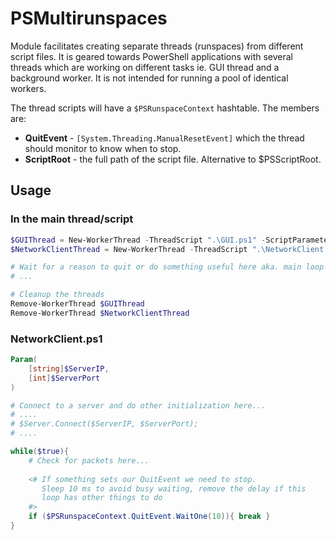 # PSMultirunspaces

Module facilitates creating separate threads (runspaces) from different script files. It is geared towards PowerShell applications with several threads which are working on different tasks ie. GUI thread and a background worker. It is not intended for running a pool of identical workers.

The thread scripts will have a `$PSRunspaceContext` hashtable. The members are:
 - **QuitEvent** - `[System.Threading.ManualResetEvent]` which the thread should monitor to know when to stop.
 - **ScriptRoot** - the full path of the script file. Alternative to $PSScriptRoot.


## Usage

### In the main thread/script
```powershell
$GUIThread = New-WorkerThread -ThreadScript ".\GUI.ps1" -ScriptParameters @{ Logo = "Logo.jpg" }
$NetworkClientThread = New-WorkerThread -ThreadScript ".\NetworkClient.ps1" -ScriptParameters @{ ServerIP = "127.0.0.1"; ServerPort = 31337 }

# Wait for a reason to quit or do something useful here aka. main loop
# ...

# Cleanup the threads
Remove-WorkerThread $GUIThread
Remove-WorkerThread $NetworkClientThread
```
 
### NetworkClient.ps1
```powershell
Param(
	[string]$ServerIP,
	[int]$ServerPort
)

# Connect to a server and do other initialization here...
# ....
# $Server.Connect($ServerIP, $ServerPort);
# ....

while($true){
	# Check for packets here...
	
	<# If something sets our QuitEvent we need to stop. 
	   Sleep 10 ms to avoid busy waiting, remove the delay if this
	   loop has other things to do
	#>
	if ($PSRunspaceContext.QuitEvent.WaitOne(10)){ break }
}
```